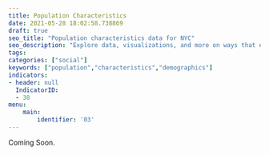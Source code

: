 ```yaml
---
title: Population Characteristics
date: 2021-05-28 18:02:58.738869
draft: true
seo_title: "Population characteristics data for NYC"
seo_description: "Explore data, visualizations, and more on ways that environments shape health in New York City's neighborhoods.."
tags: 
categories: ["social"]
keywords: ["population","characteristics","demographics"]
indicators:
- header: null
  IndicatorID: 
  - 38
menu:
    main:
        identifier: '03'
---
```


Coming Soon.


